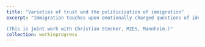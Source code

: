 ```yaml
---
title: "Varieties of trust and the politicization of immigration"
excerpt: "Immigration touches upon emotionally charged questions of identity and has the potential to transform the political landscape. When it comes to support for far-right parties, citizens’ attitudes towards immigration have been identified as a key explanatory factor. However, while support for far-right parties has increased in many European countries over the last two decades, citizens’ immigration attitudes have remained rather stable within and across European countries. In this paper, we argue that, even though immigration attitudes might not have changed much within European countries, the salience of immigration as politically contested issue has increased. We contend that with increasing importance of immigration as a political issue, citizens’ immigration attitudes are more likely to transform into politically tangible attitudes and behavior, such as feeling close to or voting for far-right parties. Using longitudinal ESS data combined with CHES data on cabinet positions on the immigration issue, we show that in the period 2002-2016 the effects of citizens’ immigration preferences and evaluations, as well as the deviation to the right from the government’s position on immigration become stronger. Accordingly, while immigration attitudes among European publics have not turned more negative over time, they have become more influential in citizens’ decision calculus regarding which parties they feel closest to or which parties they consider a suitable vote choice.

(This is joint work with Christian Stecker, MZES, Mannheim.)"
collection: workinprogress
---
```

